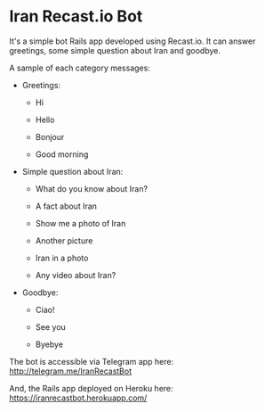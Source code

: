# Iran Recast.io Bot

It's a simple bot Rails app developed using Recast.io. It can answer greetings, some simple question about Iran and goodbye. 

A sample of each category messages:

- Greetings:

    * Hi

    * Hello

    * Bonjour

    * Good morning

- Simple question about Iran:

    * What do you know about Iran?

    * A fact about Iran

    * Show me a photo of Iran

    * Another picture
    
    * Iran in a photo
    
    * Any video about Iran?
    
 - Goodbye:

    * Ciao!

    * See you

    * Byebye

The bot is accessible via Telegram app here: http://telegram.me/IranRecastBot

And, the Rails app deployed on Heroku here: https://iranrecastbot.herokuapp.com/
